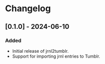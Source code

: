 # Changelog

## [0.1.0] - 2024-06-10
### Added
- Initial release of jrnl2tumblr.
- Support for importing jrnl entries to Tumblr.
